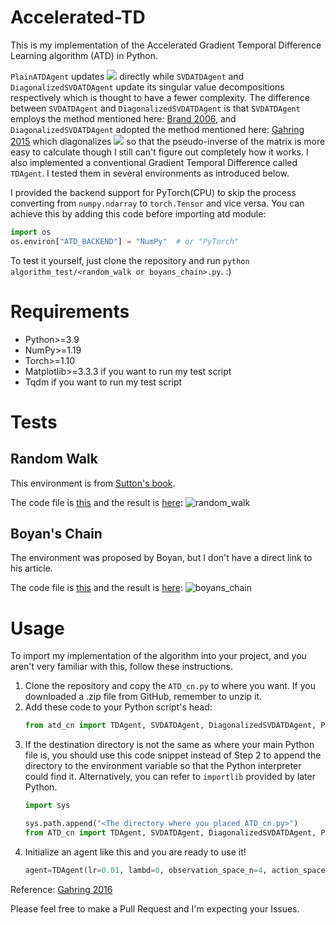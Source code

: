 # Accelerated-TD

This is my implementation of the Accelerated Gradient Temporal Difference Learning algorithm (ATD) in Python.

`PlainATDAgent` updates ![](https://latex.codecogs.com/svg.image?\mathbf{A}) directly while `SVDATDAgent` and `DiagonalizedSVDATDAgent` update its singular value decompositions respectively which is thought to have a fewer complexity. The difference between `SVDATDAgent` and `DiagonalizedSVDATDAgent` is that `SVDATDAgent` employs the method mentioned here: [Brand 2006](https://pdf.sciencedirectassets.com/271586/1-s2.0-S0024379506X04573/1-s2.0-S0024379505003812/main.pdf), and `DiagonalizedSVDATDAgent` adopted the method mentioned here: [Gahring 2015](https://arxiv.org/pdf/1511.08495) which diagonalizes ![](https://latex.codecogs.com/svg.image?\mathbf{\Sigma}) so that the pseudo-inverse of the matrix is more easy to calculate though I still can't figure out completely how it works.
I also implemented a conventional Gradient Temporal Difference called `TDAgent`. I tested them in several environments as introduced below.

I provided the backend support for PyTorch(CPU) to skip the process converting from `numpy.ndarray` to `torch.Tensor` and vice versa. You can achieve this by adding this code before importing atd module:
```python
import os
os.environ["ATD_BACKEND"] = "NumPy"  # or "PyTorch"
```

To test it yourself, just clone the repository and run `python algorithm_test/<random_walk or boyans_chain>.py`. :)

# Requirements

- Python>=3.9
- NumPy>=1.19
- Torch>=1.10
- Matplotlib>=3.3.3 if you want to run my test script
- Tqdm if you want to run my test script

# Tests

## Random Walk

This environment is from [Sutton's book](http://incompleteideas.net/book/RLbook2020.pdf).

The code file is [this](https://github.com/VEXLife/Accelerated-TD/blob/main/algorithm_test/random_walk.py) and the result is [here](https://github.com/VEXLife/Accelerated-TD/blob/main/figures/random_walk.png):
![random_walk](https://user-images.githubusercontent.com/36587232/142213323-8cbd7af5-d6f1-43e2-b19c-7a239af6d5d6.png)

## Boyan's Chain

The environment was proposed by Boyan, but I don't have a direct link to his article.

The code file is [this](https://github.com/VEXLife/Accelerated-TD/blob/main/algorithm_test/boyans_chain.py) and the result is [here](https://github.com/VEXLife/Accelerated-TD/blob/main/figures/boyans_chain.png):
![boyans_chain](https://user-images.githubusercontent.com/36587232/142213312-bf524974-1bc2-4388-b972-0b076a8084c2.png)

# Usage

To import my implementation of the algorithm into your project, and you aren't very familiar with this, follow these instructions.
1. Clone the repository and copy the `ATD_cn.py` to where you want. If you downloaded a .zip file from GitHub, remember to unzip it.
2. Add these code to your Python script's head:
   ```python
   from atd_cn import TDAgent, SVDATDAgent, DiagonalizedSVDATDAgent, PlainATDAgent  # or any agent you want
   ```
3. If the destination directory is not the same as where your main Python file is, you should use this code snippet instead of Step 2 to append the directory to the environment variable so that the Python interpreter could find it. Alternatively, you can refer to `importlib` provided by later Python.
   ```python
   import sys

   sys.path.append("<The directory where you placed ATD_cn.py>")
   from ATD_cn import TDAgent, SVDATDAgent, DiagonalizedSVDATDAgent, PlainATDAgent  # or any agent you want
   ```
4. Initialize an agent like this and you are ready to use it!
   ```python
   agent=TDAgent(lr=0.01, lambd=0, observation_space_n=4, action_space_n=2)
   ```

Reference: [Gahring 2016](https://arxiv.org/pdf/1611.09328.pdf)

Please feel free to make a Pull Request and I'm expecting your Issues.
